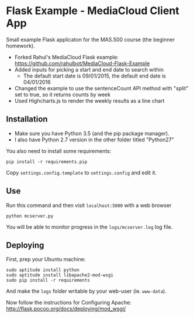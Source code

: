 Flask Example - MediaCloud Client App
=====================================

Small example Flask applicaton for the MAS.500 course (the beginner homework).
- Forked Rahul's MediaCloud Flask example: https://github.com/rahulbot/MediaCloud-Flask-Example
- Added inputs for picking a start and end date to search within 
  - The default start date is 09/01/2015, the default end date is 04/01/2016
- Changed the example to use the sentenceCount API method with "split" set to true, so it returns counts by week
- Used Highcharts.js to render the weekly results as a line chart


Installation
------------

- Make sure you have Python 3.5 (and the pip package manager).
- I also have Python 2.7 version in the other folder titled "Python27"

You also need to install some requirements:

```
pip install -r requirements.pip
```

Copy `settings.config.template` to `settings.config` and edit it.

Use
---

Run this command and then visit `localhost:5000` with a web browser

```
python mcserver.py
```

You will be able to monitor progress in the `logs/mcserver.log` log file.

Deploying
---------

First, prep your Ubuntu machine:
```
sudo aptitude install python
sudo aptitude install libapache2-mod-wsgi
sudo pip install -r requirements
```

And make the `logs` folder writable by your web-user (ie. `www-data`).

Now follow the instructions for Configuring Apache:
  http://flask.pocoo.org/docs/deploying/mod_wsgi/


